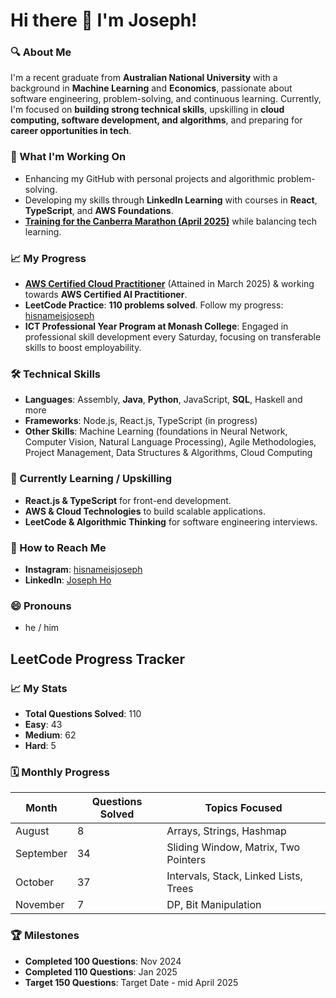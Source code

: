 # Hi there 👋 I'm Joseph!

### 🔍 About Me
I'm a recent graduate from **Australian National University** with a background in **Machine Learning** and **Economics**, passionate about software engineering, problem-solving, and continuous learning. Currently, I'm focused on **building strong technical skills**, upskilling in **cloud computing, software development, and algorithms**, and preparing for **career opportunities in tech**.

### 🚀 What I'm Working On
- Enhancing my GitHub with personal projects and algorithmic problem-solving.
- Developing my skills through **LinkedIn Learning** with courses in **React**, **TypeScript**, and **AWS Foundations**.
- [**Training for the Canberra Marathon (April 2025)**](https://www.strava.com/athletes/52703157) while balancing tech learning.

### 📈 My Progress
- [**AWS Certified Cloud Practitioner**](https://cp.certmetrics.com/amazon/en/public/verify/credential/006989f2a9af447fbadd0a593d9a63c3) (Attained in March 2025) & working towards **AWS Certified AI Practitioner**.
- **LeetCode Practice**: **110 problems solved**. Follow my progress: [hisnameisjoseph](https://leetcode.com/u/hisnameisjoseph/)
- **ICT Professional Year Program at Monash College**: Engaged in professional skill development every Saturday, focusing on transferable skills to boost employability.


### 🛠️ Technical Skills
- **Languages**: Assembly, **Java**, **Python**, JavaScript, **SQL**, Haskell and more
- **Frameworks**: Node.js, React.js, TypeScript (in progress)
- **Other Skills**: Machine Learning (foundations in Neural Network, Computer Vision, Natural Language Processing), Agile Methodologies, Project Management, Data Structures & Algorithms, Cloud Computing


### 🌱 Currently Learning / Upskilling
- **React.js & TypeScript** for front-end development.
- **AWS & Cloud Technologies** to build scalable applications.
- **LeetCode & Algorithmic Thinking** for software engineering interviews.

### 💌 How to Reach Me
- **Instagram**: [hisnameisjoseph](https://www.instagram.com/hisnameisjoseph/)
- **LinkedIn**: [Joseph Ho](https://www.linkedin.com/in/joseph-jia-han-ho)

### 😄 Pronouns
- he / him

## LeetCode Progress Tracker

### 📈 My Stats
- **Total Questions Solved**: 110
- **Easy**: 43
- **Medium**: 62
- **Hard**: 5


### 🗓️ Monthly Progress
| Month      | Questions Solved | Topics Focused                         |
|------------|------------------|----------------------------------------|
| August     | 8                | Arrays, Strings, Hashmap               |
| September  | 34               | Sliding Window, Matrix, Two Pointers   |
| October    | 37               | Intervals, Stack, Linked Lists, Trees  |
| November   | 7                | DP, Bit Manipulation                   |

### 🏆 Milestones
- **Completed 100 Questions**: Nov 2024
- **Completed 110 Questions**: Jan 2025
- **Target 150 Questions**: Target Date - mid April 2025



